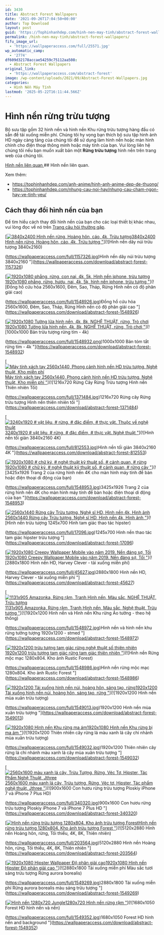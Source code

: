 ```yaml
---
id: 3430
title: Abstract Forest Wallpapers
date: '2021-09-26T17:04:50+00:00'
author: Top Download
layout: post
guid: 'https://Tophinhanhdep.com/hinh-nen-may-tinh/abstract-forest-wallpapers/'
permalink: /hinh-nen-may-tinh/abstract-forest-wallpapers/
fifu_image_url:
  - 'https://wallpaperaccess.com/full/25571.jpg'
wp_automatic_camp:
  - '2774'
df609d32178accae54259c75112aa508:
  - Abstract Forest Wallpapers
original_link:
  - 'https://wallpaperaccess.com/abstract-forest'
image: /wp-content/uploads/2021/09/Abstract-Forest-Wallpapers.jpg
categories:
  - Hình Nền Máy Tính
lastmod: '2025-05-22T16:11:44.566Z'
---
```

# Hình nền rừng trừu tượng

Bộ sưu tập gồm 32 hình nền và hình nền Khu rừng trừu tượng hàng đầu có sẵn để tải xuống miễn phí. Chúng tôi hy vọng bạn thích bộ sưu tập hình ảnh HD ngày càng tăng của chúng tôi để sử dụng làm hình nền hoặc màn hình chính cho điện thoại thông minh hoặc máy tính của bạn. Vui lòng liên hệ chúng tôi nếu bạn muốn xuất bản một **Rừng trừu tượng** hình nền trên trang web của chúng tôi.

[Hình nền liên quan ](#related) ## Hình nền liên quan.

   
 Xem thêm:

   
- <https://tophinhanhdep.com/anh-anime/hinh-anh-anime-dep-de-thuong/>
- <https://tophinhanhdep.com/nhung-cau-noi-hay/nhung-cau-cham-ngon-hay-ve-tinh-yeu/>

## Cách thay đổi hình nền của bạn

Để tìm hiểu cách thay đổi hình nền của bạn cho các loại thiết bị khác nhau, vui lòng đọc về nó trên [Trang câu hỏi thường gặp](https://tophinhanhdep.com/faq/).

  
[[![3840x2400 Hình nền rừng, Hoàng hôn, cáo, 4k, Trừu tượng](https://wallpaperaccess.com/full/25571.jpg)3840x2400 Hình nền rừng, Hoàng hôn, cáo, 4k, Trừu tượng "](https://wallpaperaccess.com/download/abstract-forest-25571)](![Hình nền dãy núi trừu tượng 3840x2160)

(https://wallpaperaccess.com/full/1157326.jpg)Hình nền dãy núi trừu tượng 3840x2160 "](https://wallpaperaccess.com/download/abstract-forest-1157326)

[[![1920x1080 phẳng, rừng, con nai, 4k, 5k, Hình nền iphone, trừu tượng](https://wallpaperaccess.com/full/715317.jpg)1920x1080 phẳng, rừng, hươu, nai, 4k, 5k, hình nền iphone, trừu tượng "](https://wallpaperaccess.com/download/abstract-forest-715317)](![Đồng hồ cứu hỏa 2560x1600, Đêm, Sao, Tháp, Rừng Hình nền có độ phân giải cao)

(https://wallpaperaccess.com/full/1548926.jpg)Đồng hồ cứu hỏa 2560x1600, Đêm, Sao, Tháp, Rừng Hình nền có độ phân giải cao "](https://wallpaperaccess.com/download/abstract-forest-1548926)

[[![1920x1080 Tường lửa hình nền, 4k, 8k, NGHỆ THUẬT, rừng, Trò chơi](https://wallpaperaccess.com/full/1548929.jpg)1920x1080 Tường lửa hình nền, 4k, 8k, NGHỆ THUẬT, rừng, Trò chơi "](https://wallpaperaccess.com/download/abstract-forest-1548929)](![1000x1000 Bản trừu tượng rừng tím - 4k)

(https://wallpaperaccess.com/full/1548932.png)1000x1000 Bản tóm tắt rừng tím - 4k "](https://wallpaperaccess.com/download/abstract-forest-1548932)

[[![Máy tính xách tay 2560x1440, Phong cảnh hình nền HD trừu tượng, Nghệ thuật, Kho miễn phí](https://wallpaperaccess.com/full/1413751.jpg)Máy tính xách tay 2560x1440, Phong cảnh hình nền HD trừu tượng, Nghệ thuật, Kho miễn phí "](https://wallpaperaccess.com/download/abstract-forest-1413751)](![1216x720 Rừng Cây Rừng Trừu tượng Hình nền Thiên nhiên Tối)

(https://wallpaperaccess.com/full/1371484.jpg)1216x720 Rừng cây Rừng trừu tượng Hình nền thiên nhiên tối "](https://wallpaperaccess.com/download/abstract-forest-1371484)

[[![3240x1920 # vật liệu, # rừng, # đặc điểm, # thực vật.  Thuộc về nghệ thuật](https://wallpaperaccess.com/full/1548944.jpg)3240x1920 # vật liệu, # rừng, # đặc điểm, # thực vật. Nghệ thuật "](https://wallpaperaccess.com/download/abstract-forest-1548944)](![Hình nền tối giản 3840x2160 4K)

(https://wallpaperaccess.com/full/812553.jpg)Hình nền tối giản 3840x2160 4K "](https://wallpaperaccess.com/download/abstract-forest-812553)

[[![1920x1080 # chữ ký, # nghệ thuật kỹ thuật số, # cảnh quan, # rừng](https://wallpaperaccess.com/full/1548950.jpg)1920x1080 # chữ ký, # nghệ thuật kỹ thuật số, # cảnh quan, # rừng cây "](https://wallpaperaccess.com/download/abstract-forest-1548950)](![3425x1926 Trang 2 của rừng hình nền 4K cho màn hình máy tính để bàn hoặc điện thoại di động của bạn)

(https://wallpaperaccess.com/full/1548953.jpg)3425x1926 Trang 2 của rừng hình nền 4K cho màn hình máy tính để bàn hoặc điện thoại di động của bạn "](https://wallpaperaccess.com/download/abstract-forest-1548953)

[[![2560x1440 Rừng cây Trừu tượng, Nghệ sĩ HD, Hình nền 4k, Hình ảnh](https://wallpaperaccess.com/full/1548955.jpg)2560x1440 Rừng cây Trừu tượng, Nghệ sĩ HD, Hình nền 4k, Hình ảnh "](https://wallpaperaccess.com/download/abstract-forest-1548955)](![Hình nền trừu tượng 1245x700 Hình tam giác thao tác hipster)

(https://wallpaperaccess.com/full/17096.jpg)1245x700 Hình nền thao tác tam giác hipster trừu tượng "](https://wallpaperaccess.com/download/abstract-forest-17096)

[[![1920x1080 Creepy Wallpaper Mobile vào năm 2019. Nền đáng sợ, Tối](https://wallpaperaccess.com/full/424376.jpg)1920x1080 Creepy Wallpaper Mobile vào năm 2019. Nền đáng sợ, Tối "](https://wallpaperaccess.com/download/abstract-forest-424376)](![2880x1800 Hình nền HD, Harvey Clever - tải xuống miễn phí)

(https://wallpaperaccess.com/full/45627.jpg)2880x1800 Hình nền HD, Harvey Clever - tải xuống miễn phí "](https://wallpaperaccess.com/download/abstract-forest-45627)

[[![1131x905 Amazonka, Rừng rậm, Tranh Hình nền, Màu sắc, NGHỆ THUẬT, Trừu tượng](https://wallpaperaccess.com/full/1548965.jpg)1131x905 Amazonka, Rừng rậm, Tranh Hình nền, Màu sắc, Nghệ thuật, Trừu tượng "](https://wallpaperaccess.com/download/abstract-forest-1548965)](![1920x1200 Hình nền và Hình nền Khu rừng Ảo tưởng - theo hệ thống)

(https://wallpaperaccess.com/full/1548972.jpg)Hình nền và hình nền khu rừng tưởng tượng 1920x1200 - stmed "](https://wallpaperaccess.com/download/abstract-forest-1548972)

[[![1920x1200 trừu tượng tam giác rừng nghệ thuật số thiên nhiên](https://wallpaperaccess.com/full/1548981.jpg) 1920x1200 trừu tượng tam giác rừng tam giác thiên nhiên "](https://wallpaperaccess.com/download/abstract-forest-1548981)](![Hình nền Rừng mộc mạc 1280x804.  Kho ảnh Rustic Forest)

(https://wallpaperaccess.com/full/1548986.jpg)Hình nền rừng mộc mạc 1280x804. Kho ảnh Rustic Forest "](https://wallpaperaccess.com/download/abstract-forest-1548986)

[[![1920x1200 Tải xuống hình nền núi, hoàng hôn, sáng tạo, rừng](https://wallpaperaccess.com/full/1549005.jpg)1920x1200 Tải xuống hình nền núi, hoàng hôn, sáng tạo, rừng "](https://wallpaperaccess.com/download/abstract-forest-1549005)](![1920x1200 Hình nền mùa xuân trừu tượng)

(https://wallpaperaccess.com/full/1549013.jpg)1920x1200 Hình nền mùa xuân trừu tượng "](https://wallpaperaccess.com/download/abstract-forest-1549013)

[[![1920x1080 Hình nền Khu rừng ma ám](https://wallpaperaccess.com/full/1549014.jpg)1920x1080 Hình nền Khu rừng bị ma ám "](https://wallpaperaccess.com/download/abstract-forest-1549014)](![1920x1200 Thiên nhiên cây rừng lá màu xanh lá cây chi nhánh mùa xuân trừu tượng)

(https://wallpaperaccess.com/full/1549032.jpg)1920x1200 Thiên nhiên cây rừng lá chi nhánh màu xanh lá cây mùa xuân trừu tượng "](https://wallpaperaccess.com/download/abstract-forest-1549032)

[[![2560x1600 màu xanh lá cây, Trừu Tượng, Rừng, Véc Tơ, Hipster, Tác Phẩm Nghệ Thuật, Jthree](https://wallpaperaccess.com/full/1549055.jpg)2560x1600 màu xanh lá cây, Trừu tượng, Rừng, Véc tơ, Hipster, Tác phẩm nghệ thuật, Jthree "](https://wallpaperaccess.com/download/abstract-forest-1549055)](![900x1600 Con hươu rừng trừu tượng Ploskiy iPhone 7 và iPhone 7 Plus HD)

(https://wallpaperaccess.com/full/340320.jpg)900x1600 Con hươu rừng trừu tượng Ploskiy iPhone 7 và iPhone 7 Plus HD "](https://wallpaperaccess.com/download/abstract-forest-340320)

[[![Hình nền rừng trừu tượng 1280x804.  Kho ảnh trừu tượng Forest](https://wallpaperaccess.com/full/1549087.jpg)Hình nền rừng trừu tượng 1280x804. Kho ảnh trừu tượng Forest "](https://wallpaperaccess.com/download/abstract-forest-1549087)](![5120x2880 Hình nền Hoàng hôn, rừng, Tối thiểu, 4K, 8K, Thiên nhiên)

(https://wallpaperaccess.com/full/203564.jpg)5120x2880 Hình nền Hoàng hôn, rừng, Tối thiểu, 4K, 8K, Thiên nhiên "](https://wallpaperaccess.com/download/abstract-forest-203564)

[[![1920x1080 Hipster Wallpaper Độ phân giải cao](https://wallpaperaccess.com/full/1549242.jpg)1920x1080 Hình nền Hipster Độ phân giải cao "](https://wallpaperaccess.com/download/abstract-forest-1549242)](![2880x1800 Tải xuống miễn phí Màu sắc tươi sáng trừu tượng Rừng aurora borealis)

(https://wallpaperaccess.com/full/1549269.jpg)2880x1800 Tải xuống miễn phí Rừng aurora borealis màu sáng trừu tượng "](https://wallpaperaccess.com/download/abstract-forest-1549269)

[[![Hình nền 1280x720 Jungle](https://wallpaperaccess.com/full/1549332.jpg)1280x720 Hình nền rừng rậm "](https://wallpaperaccess.com/download/abstract-forest-1549332)](![1680x1050 Forest HD hình nền và nền)

(https://wallpaperaccess.com/full/1549352.jpg)1680x1050 Forest HD hình nền and background "](https://wallpaperaccess.com/download/abstract-forest-1549352)
